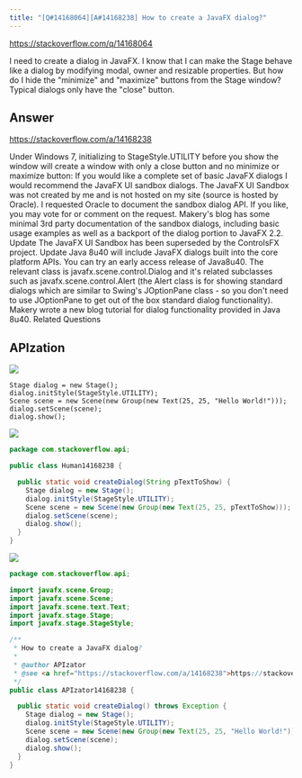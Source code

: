 ```yaml
---
title: "[Q#14168064][A#14168238] How to create a JavaFX dialog?"
---
```


https://stackoverflow.com/q/14168064

I need to create a dialog in JavaFX. I know that I can make the Stage behave like a dialog by modifying modal, owner and resizable properties.
But how do I hide the &quot;minimize&quot; and &quot;maximize&quot; buttons from the Stage window? Typical dialogs only have the &quot;close&quot; button.

## Answer

https://stackoverflow.com/a/14168238

Under Windows 7, initializing to StageStyle.UTILITY before you show the window will create a window with only a close button and no minimize or maximize button:
If you would like a complete set of basic JavaFX dialogs I would recommend the JavaFX UI sandbox dialogs.
The JavaFX UI Sandbox was not created by me and is not hosted on my site (source is hosted by Oracle).  I requested Oracle to document the sandbox dialog API.  If you like, you may vote for or comment on the request.
Makery&#x27;s blog has some minimal 3rd party documentation of the sandbox dialogs, including basic usage examples as well as a backport of the dialog portion to JavaFX 2.2.
Update
The JavaFX UI Sandbox has been superseded by the ControlsFX project.
Update
Java 8u40 will include JavaFX dialogs built into the core platform APIs.  You can try an early access release of Java8u40.  The relevant class is javafx.scene.control.Dialog and it&#x27;s related subclasses such as javafx.scene.control.Alert (the Alert class is for showing standard dialogs which are similar to Swing&#x27;s JOptionPane class - so you don&#x27;t need to use JOptionPane to get out of the box standard dialog functionality).
Makery wrote a new blog tutorial for dialog functionality provided in Java 8u40.
Related Questions

## APIzation

<div class="code-3columns-row">

<div class="code-3columns-column">

<div><img src="/stackoverflow.png" /></div>

```plain
Stage dialog = new Stage();
dialog.initStyle(StageStyle.UTILITY);
Scene scene = new Scene(new Group(new Text(25, 25, "Hello World!")));
dialog.setScene(scene);
dialog.show();
```

</div>

<div class="code-3columns-column">

<div><img src="/human.png" /></div>

```java
package com.stackoverflow.api;

public class Human14168238 {

  public static void createDialog(String pTextToShow) {
    Stage dialog = new Stage();
    dialog.initStyle(StageStyle.UTILITY);
    Scene scene = new Scene(new Group(new Text(25, 25, pTextToShow)));
    dialog.setScene(scene);
    dialog.show();
  }
}

```

</div>

<div class="code-3columns-column">

<div><img src="/apizator.png" /></div>

```java
package com.stackoverflow.api;

import javafx.scene.Group;
import javafx.scene.Scene;
import javafx.scene.text.Text;
import javafx.stage.Stage;
import javafx.stage.StageStyle;

/**
 * How to create a JavaFX dialog?
 *
 * @author APIzator
 * @see <a href="https://stackoverflow.com/a/14168238">https://stackoverflow.com/a/14168238</a>
 */
public class APIzator14168238 {

  public static void createDialog() throws Exception {
    Stage dialog = new Stage();
    dialog.initStyle(StageStyle.UTILITY);
    Scene scene = new Scene(new Group(new Text(25, 25, "Hello World!")));
    dialog.setScene(scene);
    dialog.show();
  }
}

```

</div>

</div>